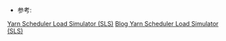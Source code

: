 - 参考:

[Yarn Scheduler Load Simulator (SLS)](http://hadoop.apache.org/docs/stable/hadoop-sls/SchedulerLoadSimulator.html)
[Blog Yarn Scheduler Load Simulator (SLS)](https://blog.csdn.net/diyinqian/article/details/78894713)
